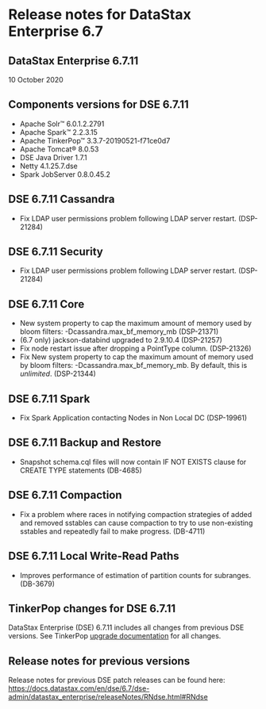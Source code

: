 # Release notes for DataStax Enterprise 6.7



## DataStax Enterprise 6.7.11
10 October 2020

## Components versions for DSE 6.7.11

   * Apache Solr™ 6.0.1.2.2791
   * Apache Spark™ 2.2.3.15
   * Apache TinkerPop™ 3.3.7-20190521-f71ce0d7
   * Apache Tomcat® 8.0.53
   * DSE Java Driver 1.7.1
   * Netty 4.1.25.7.dse
   * Spark JobServer 0.8.0.45.2

## DSE 6.7.11 Cassandra

* Fix LDAP user permissions problem following LDAP server restart. (DSP-21284)


## DSE 6.7.11 Security

* Fix LDAP user permissions problem following LDAP server restart. (DSP-21284)


## DSE 6.7.11 Core

* New system property to cap the maximum amount of memory used by bloom filters: -Dcassandra.max_bf_memory_mb (DSP-21371)
* (6.7 only) jackson-databind upgraded to 2.9.10.4  (DSP-21257)
* Fix node restart issue after dropping a PointType column. (DSP-21326)
* Fix New system property to cap the maximum amount of memory used by bloom filters: -Dcassandra.max_bf_memory_mb. By default, this is _unlimited_. (DSP-21344)


## DSE 6.7.11 Spark

* Fix Spark Application contacting Nodes in Non Local DC  (DSP-19961)

## DSE 6.7.11 Backup and Restore

* Snapshot schema.cql files will now contain IF NOT EXISTS clause for CREATE TYPE statements (DB-4685)


## DSE 6.7.11 Compaction

* Fix a problem where races in notifying compaction strategies of added and removed sstables can cause compaction to try to use non-existing sstables and repeatedly fail to make progress. (DB-4711)


## DSE 6.7.11 Local Write-Read Paths

* Improves performance of estimation of partition counts for subranges. (DB-3679)


## TinkerPop changes for DSE 6.7.11

DataStax Enterprise (DSE) 6.7.11 includes all changes from previous DSE versions. See TinkerPop [upgrade documentation](http://tinkerpop.apache.org/docs/3.4.5/upgrade/#_upgrading_for_users) for all changes.


## Release notes for previous versions
Release notes for previous DSE patch releases can be found here:
https://docs.datastax.com/en/dse/6.7/dse-admin/datastax_enterprise/releaseNotes/RNdse.html#RNdse

